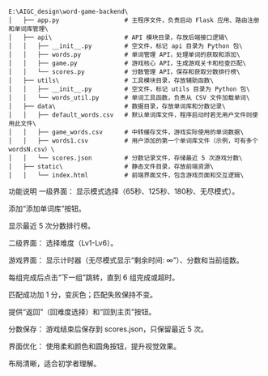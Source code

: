 ```
E:\AIGC_design\word-game-backend\
│   ├── app.py                  # 主程序文件，负责启动 Flask 应用、路由注册和单词库管理\
│   ├── api\                    # API 模块目录，存放后端接口逻辑\
│   │   ├── __init__.py         # 空文件，标记 api 目录为 Python 包\
│   │   ├── words.py            # 单词管理 API，处理单词的获取和添加\
│   │   ├── game.py             # 游戏核心 API，生成游戏关卡和检查匹配\
│   │   └── scores.py           # 分数管理 API，保存和获取分数排行榜\
│   ├── utils\                  # 工具模块目录，存放辅助函数\
│   │   ├── __init__.py         # 空文件，标记 utils 目录为 Python 包\
│   │   └── words_util.py       # 单词工具函数，负责从 CSV 文件加载单词\
│   ├── data\                   # 数据目录，存放单词库和分数记录\
│   │   ├── default_words.csv   # 默认单词库文件，程序启动时若无用户文件则使用此文件\
│   │   ├── game_words.csv      # 中转缓存文件，游戏实际使用的单词数据\
│   │   ├── words1.csv          # 用户添加的第一个单词库文件（示例，可有多个 wordsN.csv）\
│   │   └── scores.json         # 分数记录文件，存储最近 5 次游戏分数\
│   ├── static\                 # 静态文件目录，存放前端资源\
│   │   └── index.html          # 前端界面文件，包含游戏页面和交互逻辑\
```


功能说明
一级界面：
显示模式选择（65秒、125秒、180秒、无尽模式）。

添加“添加单词库”按钮。

显示最近 5 次分数排行榜。

二级界面：
选择难度（Lv1-Lv6）。

游戏界面：
显示计时器（无尽模式显示“剩余时间: ∞”）、分数和当前组数。

每组完成后点击“下一组”跳转，直到 6 组完成或超时。

匹配成功加 1 分，变灰色；匹配失败保持不变。

提供“返回”（回难度选择）和“回到主页”按钮。

分数保存：
游戏结束后保存到 scores.json，只保留最近 5 次。

界面优化：
使用柔和颜色和圆角按钮，提升视觉效果。

布局清晰，适合初学者理解。
